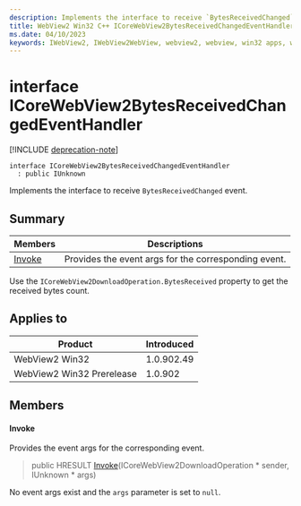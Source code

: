 ```yaml
---
description: Implements the interface to receive `BytesReceivedChanged` event.
title: WebView2 Win32 C++ ICoreWebView2BytesReceivedChangedEventHandler
ms.date: 04/10/2023
keywords: IWebView2, IWebView2WebView, webview2, webview, win32 apps, win32, edge, ICoreWebView2, ICoreWebView2Controller, browser control, edge html, ICoreWebView2BytesReceivedChangedEventHandler
---
```


# interface ICoreWebView2BytesReceivedChangedEventHandler

[!INCLUDE [deprecation-note](../includes/deprecation-note.md)]

```
interface ICoreWebView2BytesReceivedChangedEventHandler
  : public IUnknown
```

Implements the interface to receive `BytesReceivedChanged` event.

## Summary

 Members                        | Descriptions
--------------------------------|---------------------------------------------
[Invoke](#invoke) | Provides the event args for the corresponding event.

Use the `ICoreWebView2DownloadOperation.BytesReceived` property to get the received bytes count.

## Applies to

Product                         | Introduced
--------------------------------|---------------------------------------------
WebView2 Win32            |    1.0.902.49
WebView2 Win32 Prerelease |    1.0.902

## Members

#### Invoke

Provides the event args for the corresponding event.

> public HRESULT [Invoke](#invoke)(ICoreWebView2DownloadOperation * sender, IUnknown * args)

No event args exist and the `args` parameter is set to `null`.


